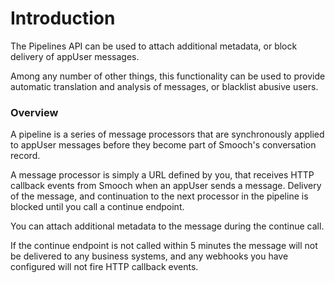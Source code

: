 # Introduction

The Pipelines API can be used to attach additional metadata, or block delivery of appUser messages.

Among any number of other things, this functionality can be used to provide automatic translation and analysis of messages, or blacklist abusive users.

### Overview

A pipeline is a series of message processors that are synchronously applied to appUser messages before they become part of Smooch's conversation record.

A message processor is simply a URL defined by you, that receives HTTP callback events from Smooch when an appUser sends a message. Delivery of the message, and continuation to the next processor in the pipeline is blocked until you call a continue endpoint.

You can attach additional metadata to the message during the continue call.

If the continue endpoint is not called within 5 minutes the message will not be delivered to any business systems, and any webhooks you have configured will not fire HTTP callback events.
